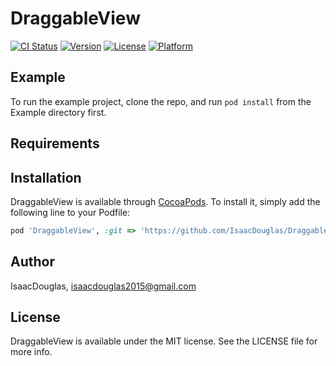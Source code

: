 # DraggableView

[![CI Status](https://img.shields.io/travis/IsaacDouglas/DraggableView.svg?style=flat)](https://travis-ci.org/IsaacDouglas/DraggableView)
[![Version](https://img.shields.io/cocoapods/v/DraggableView.svg?style=flat)](https://cocoapods.org/pods/DraggableView)
[![License](https://img.shields.io/cocoapods/l/DraggableView.svg?style=flat)](https://cocoapods.org/pods/DraggableView)
[![Platform](https://img.shields.io/cocoapods/p/DraggableView.svg?style=flat)](https://cocoapods.org/pods/DraggableView)

## Example

To run the example project, clone the repo, and run `pod install` from the Example directory first.

## Requirements

## Installation

DraggableView is available through [CocoaPods](https://cocoapods.org). To install
it, simply add the following line to your Podfile:

```ruby
pod 'DraggableView', :git => 'https://github.com/IsaacDouglas/DraggableView.git'
```

## Author

IsaacDouglas, isaacdouglas2015@gmail.com

## License

DraggableView is available under the MIT license. See the LICENSE file for more info.
